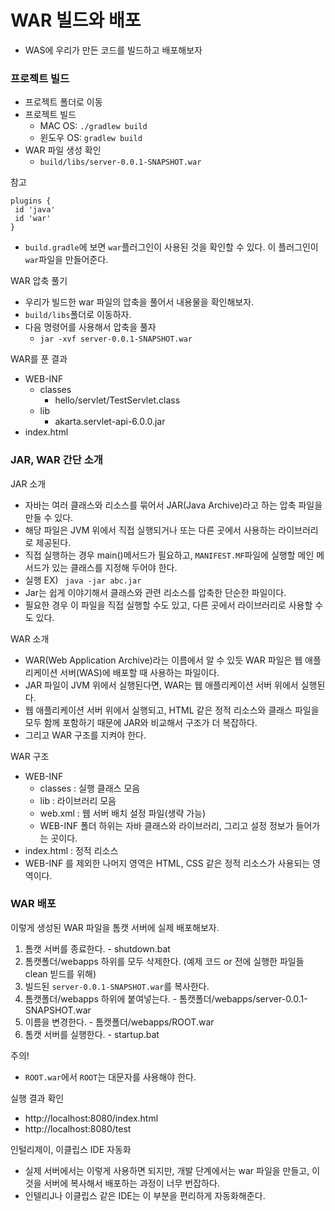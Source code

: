 # WAR 빌드와 배포

- WAS에 우리가 만든 코드를 빌드하고 배포해보자

### 프로젝트 빌드

- 프로젝트 폴더로 이동
- 프로젝트 빌드
  - MAC OS: ```./gradlew build```
  - 윈도우 OS: ```gradlew build```
- WAR 파일 생성 확인
  - ``build/libs/server-0.0.1-SNAPSHOT.war``

참고
```text
plugins {
 id 'java'
 id 'war'
}
```
- ``build.gradle``에 보면 ``war``플러그인이 사용된 것을 확인할 수 있다. 이 플러그인이 ``war``파일을 만들어준다.

WAR 압축 풀기
- 우리가 빌드한 war 파일의 압축을 풀어서 내용물을 확인해보자.
- ``build/libs``폴더로 이동하자.
- 다음 명령어를 사용해서 압축을 풀자
  - ``jar -xvf server-0.0.1-SNAPSHOT.war``

WAR를 푼 결과
- WEB-INF
  - classes
    - hello/servlet/TestServlet.class
  - lib
    - akarta.servlet-api-6.0.0.jar
- index.html

### JAR, WAR 간단 소개

JAR 소개
- 자바는 여러 클래스와 리소스를 묶어서 JAR(Java Archive)라고 하는 압축 파일을 만들 수 있다.
- 해당 파일은 JVM 위에서 직접 실행되거나 또는 다른 곳에서 사용하는 라이브러리로 제공된다.
- 직접 실행하는 경우 main()메서드가 필요하고, ``MANIFEST.MF``파일에 실행할 메인 메서드가 있는 클래스를 지정해 두어야 한다.
- 실행 EX) `` java -jar abc.jar``
- Jar는 쉽게 이야기해서 클래스와 관련 리소스를 압축한 단순한 파일이다.
- 필요한 경우 이 파일을 직접 실행할 수도 있고, 다른 곳에서 라이브러리로 사용할 수도 있다.

WAR 소개
- WAR(Web Application Archive)라는 이름에서 알 수 있듯 WAR 파일은 웹 애플리케이션 서버(WAS)에 배포할 때 사용하는 파일이다.
- JAR 파일이 JVM 위에서 실행된다면, WAR는 웹 애플리케이션 서버 위에서 실행된다.
- 웹 애플리케이션 서버 위에서 실행되고, HTML 같은 정적 리소스와 클래스 파일을 모두 함께 포함하기 때문에 JAR와
  비교해서 구조가 더 복잡하다.
- 그리고 WAR 구조를 지켜야 한다.

WAR 구조
- WEB-INF
  - classes : 실행 클래스 모음
  - lib : 라이브러리 모음
  - web.xml : 웹 서버 배치 설정 파일(생략 가능)
  - WEB-INF 폴더 하위는 자바 클래스와 라이브러리, 그리고 설정 정보가 들어가는 곳이다.
- index.html : 정적 리소스
- WEB-INF 를 제외한 나머지 영역은 HTML, CSS 같은 정적 리소스가 사용되는 영역이다.

### WAR 배포

이렇게 생성된 WAR 파일을 톰캣 서버에 실제 배포해보자.

1. 톰캣 서버를 종료한다. - shutdown.bat
2. 톰캣폴더/webapps 하위를 모두 삭제한다. (예제 코드 or 전에 실행한 파일들 clean 빋드를 위해)
3. 빌드된 ``server-0.0.1-SNAPSHOT.war``를 복사한다.
4. 톰캣폴더/webapps 하위에 붙여넣는다. - 톰캣폴더/webapps/server-0.0.1-SNAPSHOT.war
5. 이름을 변경한다. - 톰캣폴더/webapps/ROOT.war  
6. 톰캣 서버를 실행한다. - startup.bat

주의!
- ``ROOT.war``에서 ``ROOT``는 대문자를 사용해야 한다.

실행 결과 확인
- http://localhost:8080/index.html
- http://localhost:8080/test

인털리제이, 이클립스 IDE 자동화
- 실제 서버에서는 이렇게 사용하면 되지만, 개발 단계에서는 war 파일을 만들고, 이것을 서버에 복사해서 배포하는 과정이 너무 번잡하다.
- 인텔리J나 이클립스 같은 IDE는 이 부분을 편리하게 자동화해준다.
